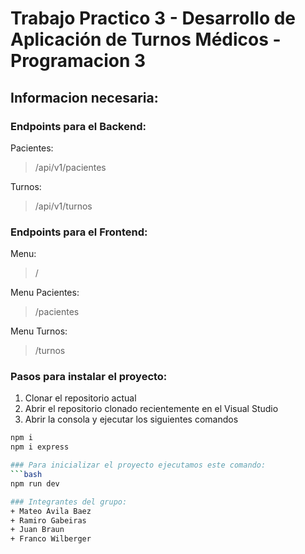 # Trabajo Practico 3 - Desarrollo de Aplicación de Turnos Médicos - Programacion 3

## Informacion necesaria:

### Endpoints para el Backend:

Pacientes:
> /api/v1/pacientes

Turnos:
> /api/v1/turnos

### Endpoints para el Frontend:

Menu:
> /

Menu Pacientes:
> /pacientes

Menu Turnos:
> /turnos

### Pasos para instalar el proyecto:
1. Clonar el repositorio actual
2. Abrir el repositorio clonado recientemente en el Visual Studio
3. Abrir la consola y ejecutar los siguientes comandos
```bash
npm i
npm i express

### Para inicializar el proyecto ejecutamos este comando:
```bash
npm run dev

### Integrantes del grupo:
+ Mateo Avila Baez
+ Ramiro Gabeiras
+ Juan Braun
+ Franco Wilberger